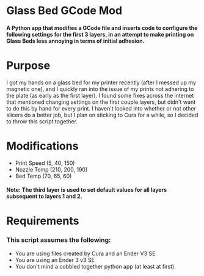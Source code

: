 # Glass Bed GCode Mod
#### A Python app that modifies a GCode file and inserts code to configure the following settings for the first 3 layers, in an attempt to make printing on Glass Beds less annoying in terms of initial adhesion. 

# Purpose
I got my hands on a glass bed for my printer recently (after I messed up my magnetic one), and I quickly ran into the issue of my prints not adhering to the plate (as early as the first layer). I found some fixes across the internet that mentioned changing settings on the first couple layers, but didn't want to do this by hand for every print. I haven't looked into whether or not other slicers do a better job, but I plan on sticking to Cura for a while, so I decided to throw this script together.

# Modifications
- Print Speed (5, 40, 150)
- Nozzle Temp (210, 200, 190)
- Bed Temp (70, 65, 60)
#### Note: The third layer is used to set default values for all layers subsequent to layers 1 and 2.

# Requirements
### This script assumes the following:
- You are using files created by Cura and an Ender V3 SE.
- You are using an Ender 3 v3 SE
- You don't mind a cobbled together python app (at least at first).
